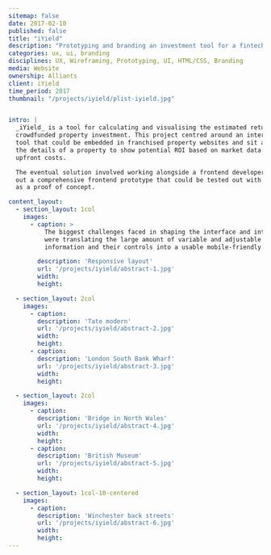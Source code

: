 ```yaml
---
sitemap: false
date: 2017-02-10
published: false
title: "iYield"
description: "Prototyping and branding an investment tool for a fintech startup"
categories: ux, ui, branding
disciplines: UX, Wireframing, Prototyping, UI, HTML/CSS, Branding
media: Website
ownership: Alliants
client: iYield
time_period: 2017
thumbnail: "/projects/iyield/plist-iyield.jpg"


intro: |
  _iYield_ is a tool for calculating and visualising the estimated returns on
  crowdfunded property investment. This project centred around an interactive
  tool that could be embedded in franchised property websites and sit alongside
  the details of a property to show potential ROI based on market data and
  upfront costs.

  The eventual solution involved working alongside a frontend developer to build
  out a comprehensive frontend prototype that could be tested out with real data
  as a proof of concept.

content_layout:
  - section_layout: 1col
    images:
      - caption: >
          The biggest challenges faced in shaping the interface and interactions
          were translating the large amount of variable and adjustable
          information and their controls into a usable mobile-friendly interface.

        description: 'Responsive layout'
        url: '/projects/iyield/abstract-1.jpg'
        width:
        height:

  - section_layout: 2col
    images:
      - caption:
        description: 'Tate modern'
        url: '/projects/iyield/abstract-2.jpg'
        width:
        height:
      - caption:
        description: 'London South Bank Wharf'
        url: '/projects/iyield/abstract-3.jpg'
        width:
        height:

  - section_layout: 2col
    images:
      - caption:
        description: 'Bridge in North Wales'
        url: '/projects/iyield/abstract-4.jpg'
        width:
        height:
      - caption:
        description: 'British Museum'
        url: '/projects/iyield/abstract-5.jpg'
        width:
        height:

  - section_layout: 1col-10-centered
    images:
      - caption:
        description: 'Winchester back streets'
        url: '/projects/iyield/abstract-6.jpg'
        width:
        height:
---
```

